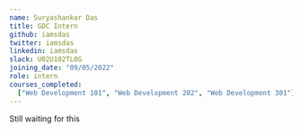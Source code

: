 ```yaml
---
name: Suryashankar Das
title: GDC Intern
github: iamsdas
twitter: iamsdas
linkedin: iamsdas
slack: U02U102TL0G
joining_date: "09/05/2022"
role: intern
courses_completed:
  ["Web Development 101", "Web Development 202", "Web Development 301"]
---
```


Still waiting for this
